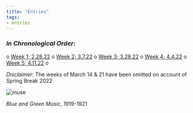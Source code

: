 ```yaml
---
title: "Entries"
tags:
- entries
---
```


### ___In Chronological Order:___
o [Week 1; 2.28.22](/notes/vault/Week1.md)
o [Week 2; 3.7.22](/notes/vault/Week2.md)
o [Week 3; 3.28.22](/notes/vault/Week3.md)
o [Week 4; 4.4.22](/notes/vault/Week4.md)
o [Week 5; 4.11.22](/notes/vault/Week5.md)
o

*Disclaimer:* The weeks of March 14 & 21 have been omitted on account of Spring Break 2022

![muse](https://sepulchralsimian.github.io/quartz/notes/images/muse.png)

*Blue and Green Music*, 1919-1921

